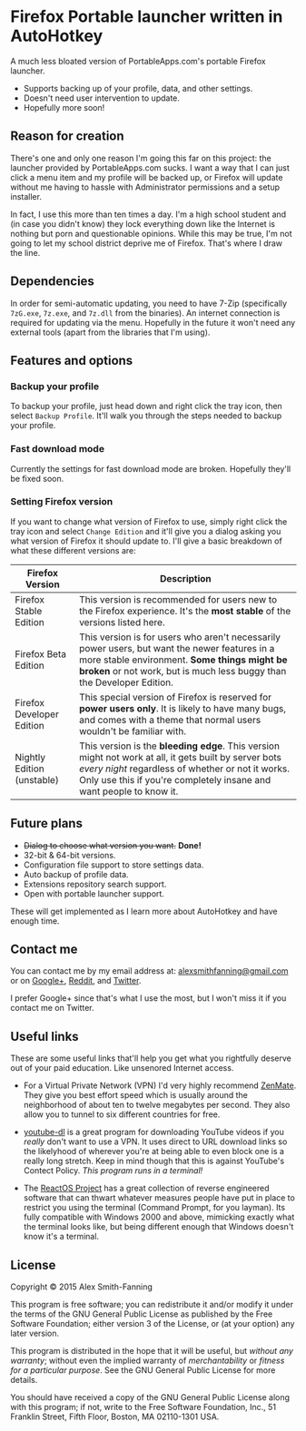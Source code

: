 # Firefox Portable launcher written in AutoHotkey

A much less bloated version of PortableApps.com's portable Firefox launcher.

* Supports backing up of your profile, data, and other settings.
* Doesn't need user intervention to update.
* Hopefully more soon!

## Reason for creation

There's one and only one reason I'm going this far on this project: the launcher provided by PortableApps.com sucks. I want a way that I can just click a menu item and my profile will be backed up, or Firefox will update without me having to hassle with Administrator permissions and a setup installer.

In fact, I use this more than ten times a day. I'm a high school student and (in case you didn't know) they lock everything down like the Internet is nothing but porn and questionable opinions. While this may be true, I'm not going to let my school district deprive me of Firefox. That's where I draw the line.

## Dependencies

In order for semi-automatic updating, you need to have 7-Zip (specifically `7zG.exe`, `7z.exe`, and `7z.dll` from the binaries). An internet connection is required for updating via the menu. Hopefully in the future it won't need any external tools (apart from the libraries that I'm using).

## Features and options

### Backup your profile

To backup your profile, just head down and right click the tray icon, then select `Backup Profile`. It'll walk you through the steps needed to backup your profile.

### Fast download mode

Currently the settings for fast download mode are broken. Hopefully they'll be fixed soon.

### Setting Firefox version

If you want to change what version of Firefox to use, simply right click the tray icon and select `Change Edition` and it'll give you a dialog asking you what version of Firefox it should update to. I'll give a basic breakdown of what these different versions are:

| Firefox Version               | Description                                                                                                                                                                                                                              |
| ----------------------------- | ---------------------------------------------------------------------------------------------------------------------------------------------------------------------------------------------------------------------------------------- |
| Firefox Stable Edition        | This version is recommended for users new to the Firefox experience. It's the **most stable** of the versions listed here.                                                                                                               |
| Firefox Beta Edition          | This version is for users who aren't necessarily power users, but want the newer features in a more stable environment. **Some things might be broken** or not work, but is much less buggy than the Developer Edition.                  |
| Firefox Developer Edition     | This special version of Firefox is reserved for **power users only**. It is likely to have many bugs, and comes with a theme that normal users wouldn't be familiar with.                                                                |
| Nightly Edition (unstable)    | This version is the **bleeding edge**. This version might not work at all, it gets built by server bots *every night* regardless of whether or not it works. Only use this if you're completely insane and want people to know it.       |

## Future plans

* ~~Dialog to choose what version you want.~~ **Done!**
* 32-bit & 64-bit versions.
* Configuration file support to store settings data.
* Auto backup of profile data.
* Extensions repository search support.
* Open with portable launcher support.

These will get implemented as I learn more about AutoHotkey and have enough time.

## Contact me

You can contact me by my email address at: alexsmithfanning@gmail.com or on [Google+](https://plus.google.com/+AlexSmithFanning), [Reddit](https://www.reddit.com/u/alexsmithfanning), and [Twitter](https://www.twitter.com/smith464_ASF).

I prefer Google+ since that's what I use the most, but I won't miss it if you contact me on Twitter.

## Useful links

These are some useful links that'll help you get what you rightfully deserve out of your paid education. Like unsenored Internet access.

* For a Virtual Private Network (VPN) I'd very highly recommend [ZenMate](https://www.zenmate.com). They give you best effort speed which is usually around the neighborhood of about ten to twelve megabytes per second. They also allow you to tunnel to six different countries for free.

* [youtube-dl](https://rg3.github.io/youtube-dl/) is a great program for downloading YouTube videos if you *really* don't want to use a VPN. It uses direct to URL download links so the likelyhood of wherever you're at being able to even block one is a really long stretch. Keep in mind though that this is against YouTube's Contect Policy. *This program runs in a terminal!*

* The [ReactOS Project](https://www.reactos.org) has a great collection of reverse engineered software that can thwart whatever measures people have put in place to restrict you using the terminal (Command Prompt, for you layman). Its fully compatible with Windows 2000 and above, mimicking exactly what the terminal looks like, but being different enough that Windows doesn't know it's a terminal.

## License

Copyright © 2015 Alex Smith-Fanning

This program is free software; you can redistribute it and/or modify it under the terms of the GNU General Public License as published by the Free Software Foundation; either version 3 of the License, or (at your option) any later version.

This program is distributed in the hope that it will be useful, but *without any warranty*; without even the implied warranty of *merchantability* or *fitness for a particular purpose*. See the GNU General Public License for more details.

You should have received a copy of the GNU General Public License along with this program; if not, write to the Free Software Foundation, Inc., 51 Franklin Street, Fifth Floor, Boston, MA 02110-1301 USA.
